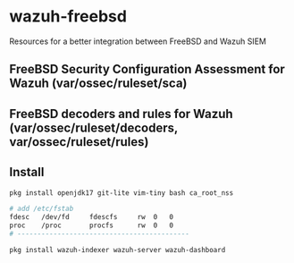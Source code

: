 # wazuh-freebsd
Resources for a better integration between  FreeBSD and Wazuh SIEM

## FreeBSD Security Configuration Assessment for Wazuh (var/ossec/ruleset/sca)

## FreeBSD decoders and rules for Wazuh (var/ossec/ruleset/decoders,  var/ossec/ruleset/rules)

## Install
```sh
pkg install openjdk17 git-lite vim-tiny bash ca_root_nss

# add /etc/fstab
fdesc	/dev/fd		fdescfs		rw	0	0
proc	/proc		procfs		rw	0	0
# -------------------------------------------

pkg install wazuh-indexer wazuh-server wazuh-dashboard
```
